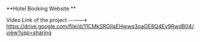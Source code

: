 **Hotel Booking Website **

Video Link of the project -----> https://drive.google.com/file/d/11CMkSRGIIaEHwwq3oaOE8Q4Ev9RwdB04/view?usp=sharing
